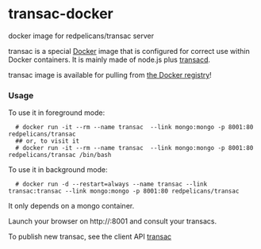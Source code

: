 # transac-docker

docker image for redpelicans/transac server


transac  is a special [Docker](https://www.docker.com) image that is configured for correct use within Docker containers. It is mainly made of node.js plus [transacd](https://github.com/redpelicans/transacd.git).



transac image is available for pulling from [the Docker registry](https://registry.hub.docker.com/u/redpelicans/transac/)!

### Usage ###

To use it in foreground mode:

````
  # docker run -it --rm --name transac  --link mongo:mongo -p 8001:80 redpelicans/transac
  ## or, to visit it
  # docker run -it --rm --name transac  --link mongo:mongo -p 8001:80 redpelicans/transac /bin/bash
````

To use it in background mode:

````
  # docker run -d --restart=always --name transac --link transac:transac --link mongo:mongo -p 8001:80 redpelicans/transac
````

It only depends on a mongo container.

Launch your browser on http://<IP>:8001 and consult your transacs.


To publish new transac, see the client API [transac](https://github.com/redpelicans/transac.git)
